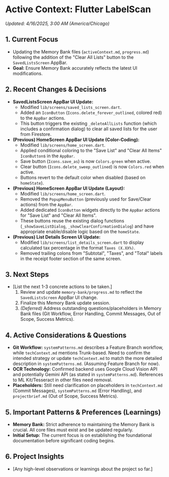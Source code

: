 # Active Context: Flutter LabelScan

*Updated: 4/16/2025, 3:00 AM (America/Chicago)*

## 1. Current Focus

*   Updating the Memory Bank files (`activeContext.md`, `progress.md`) following the addition of the "Clear All Lists" button to the `SavedListsScreen` AppBar.
*   **Goal:** Ensure Memory Bank accurately reflects the latest UI modifications.

## 2. Recent Changes & Decisions

*   **SavedListsScreen AppBar UI Update:**
    *   Modified `lib/screens/saved_lists_screen.dart`.
    *   Added an `IconButton` (`Icons.delete_forever_outlined`, colored red) to the `AppBar` actions.
    *   This button triggers the existing `_deleteAllLists` function (which includes a confirmation dialog) to clear all saved lists for the user from Firestore.
*   **(Previous) HomeScreen AppBar UI Update (Color-Coding):**
    *   Modified `lib/screens/home_screen.dart`.
    *   Applied conditional coloring to the "Save List" and "Clear All Items" `IconButton`s in the `AppBar`.
    *   Save button (`Icons.save_as`) is now `Colors.green` when active.
    *   Clear button (`Icons.delete_sweep_outlined`) is now `Colors.red` when active.
    *   Buttons revert to the default color when disabled (based on `homeState`).
*   **(Previous) HomeScreen AppBar UI Update (Layout):**
    *   Modified `lib/screens/home_screen.dart`.
    *   Removed the `PopupMenuButton` (previously used for Save/Clear actions) from the `AppBar`.
    *   Added dedicated `IconButton` widgets directly to the `AppBar` actions for "Save List" and "Clear All Items".
    *   These buttons reuse the existing dialog functions (`_showSaveListDialog`, `_showClearConfirmationDialog`) and have appropriate enable/disable logic based on the `homeState`.
*   **(Previous) List Details Screen UI Update:**
    *   Modified `lib/screens/list_details_screen.dart` to display calculated tax percentage in the format `Taxes (X.XX%)`.
    *   Removed trailing colons from "Subtotal", "Taxes", and "Total" labels in the receipt footer section of the same screen.

## 3. Next Steps

*   [List the next 1-3 concrete actions to be taken.]
    1.  Review and update `memory-bank/progress.md` to reflect the `SavedListsScreen` AppBar UI change.
    2.  Finalize this Memory Bank update session.
    3.  *(Deferred)* Address outstanding questions/placeholders in Memory Bank files (Git Workflow, Error Handling, Commit Messages, Out of Scope, Success Metrics).

## 4. Active Considerations & Questions

*   **Git Workflow:** `systemPatterns.md` describes a Feature Branch workflow, while `techContext.md` mentions Trunk-based. Need to confirm the intended strategy or update `techContext.md` to match the more detailed description in `systemPatterns.md`. (Assuming Feature Branch for now).
*   **OCR Technology:** Confirmed backend uses Google Cloud Vision API and potentially Gemini API (as stated in `systemPatterns.md`). References to ML Kit/Tesseract in other files need removal.
*   **Placeholders:** Still need clarification on placeholders in `techContext.md` (Commit Messages), `systemPatterns.md` (Error Handling), and `projectbrief.md` (Out of Scope, Success Metrics).

## 5. Important Patterns & Preferences (Learnings)

*   **Memory Bank:** Strict adherence to maintaining the Memory Bank is crucial. All core files must exist and be updated regularly.
*   **Initial Setup:** The current focus is on establishing the foundational documentation before significant coding begins.

## 6. Project Insights

*   [Any high-level observations or learnings about the project so far.]
